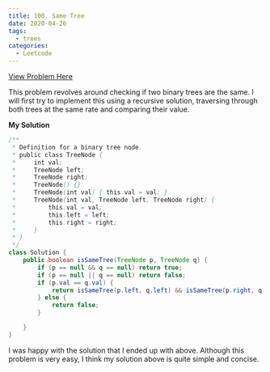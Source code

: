 ```yaml
---
title: 100. Same Tree
date: 2020-04-26
tags:
  - trees
categories:
  - Leetcode
---
```


[View Problem Here](https://leetcode.com/problems/same-tree/)

This problem revolves around checking if two binary trees are the same. I will first try to implement this using a recursive solution, traversing through both trees at the same rate and comparing their value.

**My Solution**

```java
/**
 * Definition for a binary tree node.
 * public class TreeNode {
 *     int val;
 *     TreeNode left;
 *     TreeNode right;
 *     TreeNode() {}
 *     TreeNode(int val) { this.val = val; }
 *     TreeNode(int val, TreeNode left, TreeNode right) {
 *         this.val = val;
 *         this.left = left;
 *         this.right = right;
 *     }
 * }
 */
class Solution {
    public boolean isSameTree(TreeNode p, TreeNode q) {
        if (p == null && q == null) return true;
        if (p == null || q == null) return false;
        if (p.val == q.val) {
            return isSameTree(p.left, q.left) && isSameTree(p.right, q.right);
        } else {
            return false;
        }

    }
}
```

I was happy with the solution that I ended up with above. Although this problem is very easy, I think my solution above is quite simple and concise.
